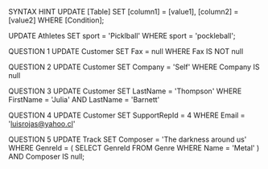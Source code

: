 SYNTAX HINT
UPDATE [Table] 
SET [column1] = [value1], [column2] = [value2] 
WHERE [Condition];

UPDATE Athletes SET sport = 'Picklball' WHERE sport = 'pockleball';

QUESTION 1
UPDATE Customer
SET Fax = null
WHERE Fax IS NOT null

QUESTION 2
UPDATE Customer
SET Company = 'Self' 
WHERE Company IS null

QUESTION 3
UPDATE Customer
SET LastName = 'Thompson'
WHERE FirstName = 'Julia' AND  LastName = 'Barnett'

QUESTION 4
UPDATE Customer
SET SupportRepId = 4
WHERE Email = 'luisrojas@yahoo.cl'

QUESTION 5
UPDATE Track
SET Composer = 'The darkness around us'
WHERE GenreId = ( SELECT GenreId FROM Genre WHERE Name = 'Metal' )
AND Composer IS null;